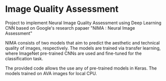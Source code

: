 # Image Quality Assessment

Project to implement Neural Image Quality Assessment using Deep Learning CNN based on Google's research papaer "NIMA :
Neural Image Assessment"

NIMA consists of two models that aim to predict the aesthetic and technical quality of images, respectively. The models
are trained via transfer learning, where ImageNet pre-trained CNNs are used and fine-tuned for the classification task.

The provided code allows the use any of pre-trained models in Keras. The models trained on AVA images for local CPU.